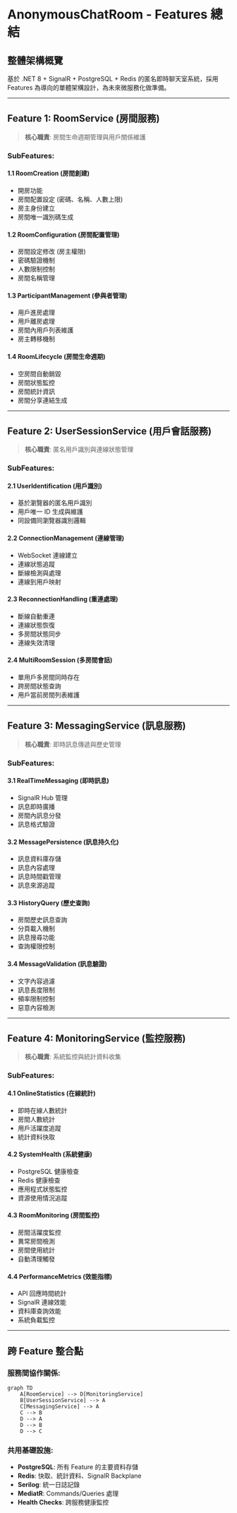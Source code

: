 ﻿# AnonymousChatRoom - Features 總結

## 整體架構概覽
基於 .NET 8 + SignalR + PostgreSQL + Redis 的匿名即時聊天室系統，採用 Features 為導向的單體架構設計，為未來微服務化做準備。

---

## Feature 1: RoomService (房間服務)
> **核心職責**: 房間生命週期管理與用戶關係維護

### SubFeatures:
#### 1.1 RoomCreation (房間創建)
- 開房功能
- 房間配置設定 (密碼、名稱、人數上限)
- 房主身份建立
- 房間唯一識別碼生成

#### 1.2 RoomConfiguration (房間配置管理)
- 房間設定修改 (房主權限)
- 密碼驗證機制
- 人數限制控制
- 房間名稱管理

#### 1.3 ParticipantManagement (參與者管理)
- 用戶進房處理
- 用戶離房處理  
- 房間內用戶列表維護
- 房主轉移機制

#### 1.4 RoomLifecycle (房間生命週期)
- 空房間自動銷毀
- 房間狀態監控
- 房間統計資訊
- 房間分享連結生成

---

## Feature 2: UserSessionService (用戶會話服務)
> **核心職責**: 匿名用戶識別與連線狀態管理

### SubFeatures:
#### 2.1 UserIdentification (用戶識別)
- 基於瀏覽器的匿名用戶識別
- 用戶唯一 ID 生成與維護
- 同設備同瀏覽器識別邏輯

#### 2.2 ConnectionManagement (連線管理)
- WebSocket 連線建立
- 連線狀態追蹤
- 斷線檢測與處理
- 連線到用戶映射

#### 2.3 ReconnectionHandling (重連處理)
- 斷線自動重連
- 連線狀態恢復
- 多房間狀態同步
- 連線失效清理

#### 2.4 MultiRoomSession (多房間會話)
- 單用戶多房間同時存在
- 跨房間狀態查詢
- 用戶當前房間列表維護

---

## Feature 3: MessagingService (訊息服務)
> **核心職責**: 即時訊息傳遞與歷史管理

### SubFeatures:
#### 3.1 RealTimeMessaging (即時訊息)
- SignalR Hub 管理
- 訊息即時廣播
- 房間內訊息分發
- 訊息格式驗證

#### 3.2 MessagePersistence (訊息持久化)
- 訊息資料庫存儲
- 訊息內容處理
- 訊息時間戳管理
- 訊息來源追蹤

#### 3.3 HistoryQuery (歷史查詢)
- 房間歷史訊息查詢
- 分頁載入機制
- 訊息搜尋功能
- 查詢權限控制

#### 3.4 MessageValidation (訊息驗證)
- 文字內容過濾
- 訊息長度限制
- 頻率限制控制
- 惡意內容檢測

---

## Feature 4: MonitoringService (監控服務)
> **核心職責**: 系統監控與統計資料收集

### SubFeatures:
#### 4.1 OnlineStatistics (在線統計)
- 即時在線人數統計
- 房間人數統計
- 用戶活躍度追蹤
- 統計資料快取

#### 4.2 SystemHealth (系統健康)
- PostgreSQL 健康檢查
- Redis 健康檢查
- 應用程式狀態監控
- 資源使用情況追蹤

#### 4.3 RoomMonitoring (房間監控)
- 房間活躍度監控
- 異常房間檢測
- 房間使用統計
- 自動清理觸發

#### 4.4 PerformanceMetrics (效能指標)
- API 回應時間統計
- SignalR 連線效能
- 資料庫查詢效能
- 系統負載監控

---

## 跨 Feature 整合點

### 服務間協作關係:
```mermaid
graph TD
    A[RoomService] --> D[MonitoringService]
    B[UserSessionService] --> A
    C[MessagingService] --> A
    C --> B
    D --> A
    D --> B
    D --> C
```

### 共用基礎設施:
- **PostgreSQL**: 所有 Feature 的主要資料存儲
- **Redis**: 快取、統計資料、SignalR Backplane
- **Serilog**: 統一日誌記錄
- **MediatR**: Commands/Queries 處理
- **Health Checks**: 跨服務健康監控
